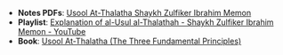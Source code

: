 - **Notes PDFs**: [Usool At-Thalatha Shaykh Zulfiker Ibrahim Memon](./Notes/Usool%20At-Thalatha%20-%20Shaykh%20Zulfiker%20Ibrahim%20Memon)
- **Playlist**: [Explanation of al-Usul al-Thalathah - Shaykh Zulfiker Ibrahim Memon - YouTube](https://www.youtube.com/playlist?list=PLC6daajq6Qj_LW87J7RYmZiSR4b-ZWNP9)
- **Book**: [Usool At-Thalatha (The Three Fundamental Principles)](../../Books/Aqeedah/The%203%20Fundamental%20Principles/Usool%20At-Thalatha%20(The%20Three%20Fundamental%20Principles).md)